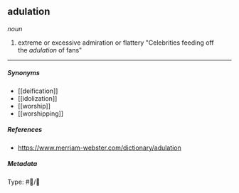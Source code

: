 
## adulation  # 

_noun_

1. extreme or excessive admiration or flattery
	"Celebrities feeding off the _adulation_ of fans"

___

##### Synonyms

-   [[deification]]
-   [[idolization]]
-   [[worship]]
-   [[worshipping]]


##### References 

- https://www.merriam-webster.com/dictionary/adulation

##### Metadata

Type: #💬/💬 

